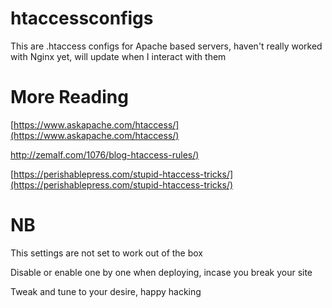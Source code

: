 # htaccessconfigs

This are .htaccess configs for Apache based servers, haven't really worked with Nginx yet, will update when I interact with them

# More Reading

[https://www.askapache.com/htaccess/](https://www.askapache.com/htaccess/)

[http://zemalf.com/1076/blog-htaccess-rules/)](http://zemalf.com/1076/blog-htaccess-rules/)

[https://perishablepress.com/stupid-htaccess-tricks/](https://perishablepress.com/stupid-htaccess-tricks/)

# NB
This settings are not set to work out of the box

Disable or enable one by one when deploying, incase you break your site

Tweak and tune to your desire, happy hacking